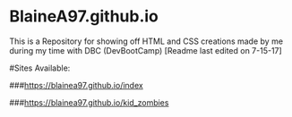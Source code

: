 # BlaineA97.github.io

This is a Repository for showing off HTML and CSS creations made by me during my time with DBC (DevBootCamp) 
[Readme last edited on 7-15-17]

#Sites Available:

###https://blainea97.github.io/index

###https://blainea97.github.io/kid_zombies
